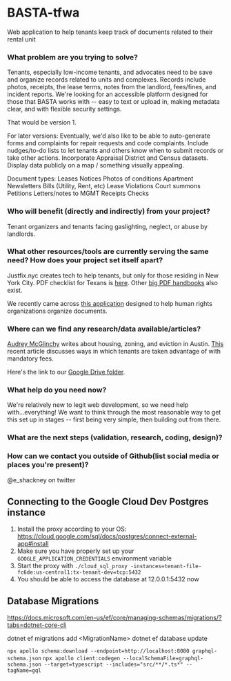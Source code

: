 # BASTA-tfwa

Web application to help tenants keep track of documents related to their rental unit

### What problem are you trying to solve?

Tenants, especially low-income tenants, and advocates need to be save and organize records related to units and complexes.
Records include photos, receipts, the lease terms, notes from the landlord, fees/fines, and incident reports. We're looking for an accessible platform designed for those that BASTA works with -- easy to text or upload in, making metadata clear, and with flexible security settings.

That would be version 1.

For later versions:
Eventually, we'd also like to be able to auto-generate forms and complaints for repair requests and code complaints.
Include nudges/to-do lists to let tenants and others know when to submit records or take other actions.
Incorporate Appraisal District and Census datasets.
Display data publicly on a map / something visually appealing.

Document types:
Leases
Notices
Photos of conditions
Apartment Newsletters
Bills (Utility, Rent, etc)
Lease Violations
Court summons
Petitions
Letters/notes to MGMT
Receipts
Checks

### Who will benefit (directly and indirectly) from your project?

Tenant organizers and tenants facing gaslighting, neglect, or abuse by landlords.

### What other resources/tools are currently serving the same need? How does your project set itself apart?

Justfix.nyc creates tech to help tenants, but only for those residing in New York City. PDF checklist for Texans is [here](http://www.txtha.org/wp-content/uploads/2016/01/MIMOIForm1.pdf). Other [big PDF handbooks](https://www.texasbar.com/AM/Template.cfm?ContentID=25969&Section=Free_Legal_Information2&Template=/CM/ContentDisplay.cfm) also exist.

We recently came across [this application](https://www.uwazi.io/) designed to help human rights organizations organize documents.

### Where can we find any research/data available/articles?

[Audrey McGlinchy](https://www.kut.org/people/audrey-mcglinchy-kut) writes about housing, zoning, and eviction in Austin. [This](https://www.texasobserver.org/rent-by-another-name/) recent article discusses ways in which tenants are taken advantage of with mandatory fees.

Here's the link to our [Google Drive folder](https://drive.google.com/open?id=1ThK_ThKCyllMOzyot5wIKgrcTXWpzoan).

### What help do you need now?

We're relatively new to legit web development, so we need help with...everything! We want to think through the most reasonable way to get this set up in stages -- first being very simple, then building out from there.

### What are the next steps (validation, research, coding, design)?

### How can we contact you outside of Github(list social media or places you're present)?

@e_shackney on twitter

## Connecting to the Google Cloud Dev Postgres instance

1. Install the proxy according to your OS: https://cloud.google.com/sql/docs/postgres/connect-external-app#install
1. Make sure you have properly set up your `GOOGLE_APPLICATION_CREDENTIALS` environment variable
1. Start the proxy with `./cloud_sql_proxy -instances=tenant-file-fc6de:us-central1:tx-tenant-dev=tcp:5432`
1. You should be able to access the database at 12.0.0.1:5432 now

## Database Migrations

https://docs.microsoft.com/en-us/ef/core/managing-schemas/migrations/?tabs=dotnet-core-cli

dotnet ef migrations add \<MigrationName\>
dotnet ef database update

`npx apollo schema:download --endpoint=http://localhost:8080 graphql-schema.json`
`npx apollo client:codegen --localSchemaFile=graphql-schema.json --target=typescript --includes="src/**/*.ts*" --tagName=gql`
